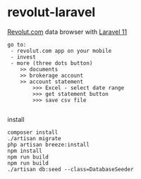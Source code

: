 # revolut-laravel

[Revolut.com](https://app.revolut.com/start) data browser with [Laravel 11](https://laravel.com/docs/11.x/)


```
go to:
 - revolut.com app on your mobile
 - invest
 - more (three dots button) 
    >> documents
    >> brokerage account
    >> account statement
        >>> Excel - select date range 
        >>> get statement button
        >>> save csv file
 
```


install
```shell
composer install
./artisan migrate
php artisan breeze:install
npm install
npm run build
npm run build
./artisan db:seed --class=DatabaseSeeder

```
